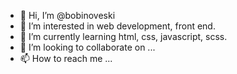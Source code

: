 - 👋 Hi, I’m @bobinoveski
- 👀 I’m interested in web development, front end.
- 🌱 I’m currently learning html, css, javascript, scss.
- 💞️ I’m looking to collaborate on ...
- 📫 How to reach me ...

<!---
bobinoveski/bobinoveski is a ✨ special ✨ repository because its `README.md` (this file) appears on your GitHub profile.
You can click the Preview link to take a look at your changes.
--->

